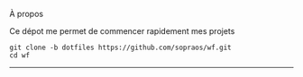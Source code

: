 À propos

Ce dépot me permet de commencer rapidement mes projets

```
git clone -b dotfiles https://github.com/sopraos/wf.git
cd wf
```
***